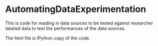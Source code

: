 # AutomatingDataExperimentation

This is code for reading in data sources to be tested against researcher labeled data to test the performances of the data sources.  

The html file is IPython copy of the code.
